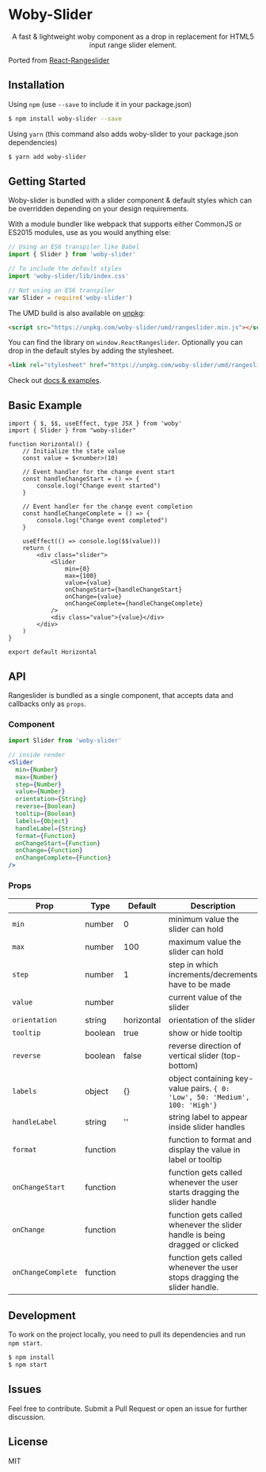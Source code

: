 # Woby-Slider

<p align="center">
  A fast & lightweight woby component as a drop in replacement for HTML5 input range slider element.
</p>

Ported from [React-Rangeslider](https://whoisandy.github.io/react-rangeslider/)

## Installation
Using `npm` (use `--save` to include it in your package.json)

```bash
$ npm install woby-slider --save
```

Using `yarn` (this command also adds woby-slider to your package.json dependencies)

```bash
$ yarn add woby-slider
```


## Getting Started
Woby-slider is bundled with a slider component & default styles which can be overridden depending on your design requirements.

With a module bundler like webpack that supports either CommonJS or ES2015 modules, use as you would anything else:

```js
// Using an ES6 transpiler like Babel
import { Slider } from 'woby-slider'

// To include the default styles
import 'woby-slider/lib/index.css'

// Not using an ES6 transpiler
var Slider = require('woby-slider')
```

The UMD build is also available on [unpkg][unpkg]:

```html
<script src="https://unpkg.com/woby-slider/umd/rangeslider.min.js"></script>
```

You can find the library on `window.ReactRangeslider`. Optionally you can drop in the default styles by adding the stylesheet.
```html
<link rel="stylesheet" href="https://unpkg.com/woby-slider/umd/rangeslider.min.css" />
```
Check out [docs & examples](https://whoisandy.github.io/woby-slider).

## Basic Example

```tsx
import { $, $$, useEffect, type JSX } from 'woby'
import { Slider } from "woby-slider"

function Horizontal() {
    // Initialize the state value
    const value = $<number>(10)

    // Event handler for the change event start
    const handleChangeStart = () => {
        console.log("Change event started")
    }

    // Event handler for the change event completion
    const handleChangeComplete = () => {
        console.log("Change event completed")
    }

    useEffect(() => console.log($$(value)))
    return (
        <div class="slider">
            <Slider
                min={0}
                max={100}
                value={value}
                onChangeStart={handleChangeStart}
                onChange={value}
                onChangeComplete={handleChangeComplete}
            />
            <div class="value">{value}</div>
        </div>
    )
}

export default Horizontal

```


## API
Rangeslider is bundled as a single component, that accepts data and callbacks only as `props`.

### Component
```jsx
import Slider from 'woby-slider'

// inside render
<Slider
  min={Number}
  max={Number}
  step={Number}
  value={Number}
  orientation={String}
  reverse={Boolean}
  tooltip={Boolean}
  labels={Object}
  handleLabel={String}
  format={Function}
  onChangeStart={Function}
  onChange={Function}
  onChangeComplete={Function}
/>
```

### Props
Prop   	 			 |  Type      |  Default      |  Description
---------   	 |  -------   |  -------      |  -----------
`min`     		 |  number    |  0				   	|  minimum value the slider can hold
`max`    			 |  number    |  100				  |  maximum value the slider can hold
`step` 				 |  number    |  1          	|  step in which increments/decrements have to be made
`value`        |  number    |               |  current value of the slider
`orientation`  |  string    |  horizontal   |  orientation of the slider
`tooltip`      |  boolean   |  true         |  show or hide tooltip
`reverse`  		 |  boolean   |  false			  |  reverse direction of vertical slider (top-bottom)
`labels`       |  object    |  {}           |  object containing key-value pairs. `{ 0: 'Low', 50: 'Medium', 100: 'High'}`
`handleLabel`  |  string    |  ''           |  string label to appear inside slider handles
`format`     |  function  |               |  function to format and display the value in label or tooltip
`onChangeStart`  	 |  function  |               |  function gets called whenever the user starts dragging the slider handle
`onChange`  	 |  function  |               |  function gets called whenever the slider handle is being dragged or clicked
`onChangeComplete`     |  function  |               |  function gets called whenever the user stops dragging the slider handle.


## Development
To work on the project locally, you need to pull its dependencies and run `npm start`.

```bash
$ npm install
$ npm start
```

## Issues
Feel free to contribute. Submit a Pull Request or open an issue for further discussion.

## License
MIT


[npm_img]: https://img.shields.io/npm/v/woby-slider.svg?style=flat-square
[npm_site]: https://www.npmjs.org/package/woby-slider
[license_img]: https://img.shields.io/github/license/whoisandy/woby-slider.svg
[license_site]: https://github.com/whoisandy/woby-slider/blob/master/LICENSE
[npm_dm_img]: http://img.shields.io/npm/dm/woby-slider.svg?style=flat-square
[npm_dm_site]: https://www.npmjs.org/package/woby-slider
[trav_img]: https://api.travis-ci.org/whoisandy/woby-slider.svg
[trav_site]: https://travis-ci.org/whoisandy/woby-slider
[std_img]: https://img.shields.io/badge/code%20style-standard-brightgreen.svg
[std_site]: http://standardjs.com
[unpkg]: https://unpkg.com/woby-slider/umd/ReactRangeslider.min.js